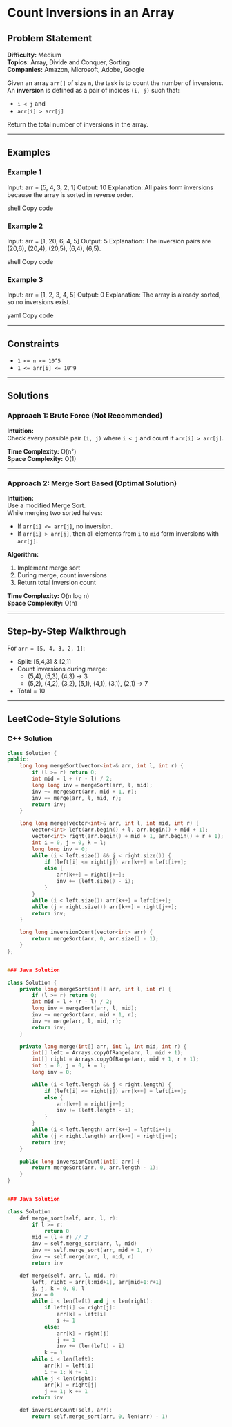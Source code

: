 # Count Inversions in an Array

## Problem Statement

**Difficulty:** Medium  
**Topics:** Array, Divide and Conquer, Sorting  
**Companies:** Amazon, Microsoft, Adobe, Google

Given an array `arr[]` of size `n`, the task is to count the number of inversions.  
An **inversion** is defined as a pair of indices `(i, j)` such that:

- `i < j` and  
- `arr[i] > arr[j]`

Return the total number of inversions in the array.

---

## Examples

### Example 1
Input: arr = [5, 4, 3, 2, 1]
Output: 10
Explanation: All pairs form inversions because the array is sorted in reverse order.

shell
Copy code

### Example 2
Input: arr = [1, 20, 6, 4, 5]
Output: 5
Explanation: The inversion pairs are (20,6), (20,4), (20,5), (6,4), (6,5).

shell
Copy code

### Example 3
Input: arr = [1, 2, 3, 4, 5]
Output: 0
Explanation: The array is already sorted, so no inversions exist.

yaml
Copy code

---

## Constraints
- `1 <= n <= 10^5`
- `1 <= arr[i] <= 10^9`

---

## Solutions

### Approach 1: Brute Force (Not Recommended)

**Intuition:**  
Check every possible pair `(i, j)` where `i < j` and count if `arr[i] > arr[j]`.

**Time Complexity:** O(n²)  
**Space Complexity:** O(1)

---

### Approach 2: Merge Sort Based (Optimal Solution)

**Intuition:**  
Use a modified Merge Sort.  
While merging two sorted halves:
- If `arr[i] <= arr[j]`, no inversion.  
- If `arr[i] > arr[j]`, then all elements from `i` to `mid` form inversions with `arr[j]`.

**Algorithm:**
1. Implement merge sort
2. During merge, count inversions
3. Return total inversion count

**Time Complexity:** O(n log n)  
**Space Complexity:** O(n)

---

## Step-by-Step Walkthrough

For `arr = [5, 4, 3, 2, 1]`:

- Split: [5,4,3] & [2,1]  
- Count inversions during merge:  
  - (5,4), (5,3), (4,3) → 3  
  - (5,2), (4,2), (3,2), (5,1), (4,1), (3,1), (2,1) → 7  
- Total = 10

---

## LeetCode-Style Solutions

### C++ Solution
```cpp
class Solution {
public:
    long long mergeSort(vector<int>& arr, int l, int r) {
        if (l >= r) return 0;
        int mid = l + (r - l) / 2;
        long long inv = mergeSort(arr, l, mid);
        inv += mergeSort(arr, mid + 1, r);
        inv += merge(arr, l, mid, r);
        return inv;
    }

    long long merge(vector<int>& arr, int l, int mid, int r) {
        vector<int> left(arr.begin() + l, arr.begin() + mid + 1);
        vector<int> right(arr.begin() + mid + 1, arr.begin() + r + 1);
        int i = 0, j = 0, k = l;
        long long inv = 0;
        while (i < left.size() && j < right.size()) {
            if (left[i] <= right[j]) arr[k++] = left[i++];
            else {
                arr[k++] = right[j++];
                inv += (left.size() - i);
            }
        }
        while (i < left.size()) arr[k++] = left[i++];
        while (j < right.size()) arr[k++] = right[j++];
        return inv;
    }

    long long inversionCount(vector<int> arr) {
        return mergeSort(arr, 0, arr.size() - 1);
    }
};


### Java Solution

class Solution {
    private long mergeSort(int[] arr, int l, int r) {
        if (l >= r) return 0;
        int mid = l + (r - l) / 2;
        long inv = mergeSort(arr, l, mid);
        inv += mergeSort(arr, mid + 1, r);
        inv += merge(arr, l, mid, r);
        return inv;
    }

    private long merge(int[] arr, int l, int mid, int r) {
        int[] left = Arrays.copyOfRange(arr, l, mid + 1);
        int[] right = Arrays.copyOfRange(arr, mid + 1, r + 1);
        int i = 0, j = 0, k = l;
        long inv = 0;

        while (i < left.length && j < right.length) {
            if (left[i] <= right[j]) arr[k++] = left[i++];
            else {
                arr[k++] = right[j++];
                inv += (left.length - i);
            }
        }
        while (i < left.length) arr[k++] = left[i++];
        while (j < right.length) arr[k++] = right[j++];
        return inv;
    }

    public long inversionCount(int[] arr) {
        return mergeSort(arr, 0, arr.length - 1);
    }
}


### Java Solution

class Solution:
    def merge_sort(self, arr, l, r):
        if l >= r:
            return 0
        mid = (l + r) // 2
        inv = self.merge_sort(arr, l, mid)
        inv += self.merge_sort(arr, mid + 1, r)
        inv += self.merge(arr, l, mid, r)
        return inv

    def merge(self, arr, l, mid, r):
        left, right = arr[l:mid+1], arr[mid+1:r+1]
        i, j, k = 0, 0, l
        inv = 0
        while i < len(left) and j < len(right):
            if left[i] <= right[j]:
                arr[k] = left[i]
                i += 1
            else:
                arr[k] = right[j]
                j += 1
                inv += (len(left) - i)
            k += 1
        while i < len(left):
            arr[k] = left[i]
            i += 1; k += 1
        while j < len(right):
            arr[k] = right[j]
            j += 1; k += 1
        return inv

    def inversionCount(self, arr):
        return self.merge_sort(arr, 0, len(arr) - 1)